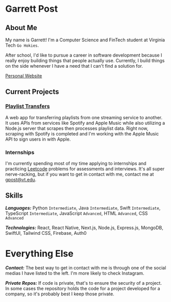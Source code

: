 # Garrett Post
## About Me
My name is Garrett! I'm a Computer Science and FinTech student at Virginia Tech `Go Hokies`.

After school, I'd like to pursue a career in software development because I really enjoy building things that people actually use. Currently, I build things on the side whenever I have a need that I can't find a solution for. 

[Personal Website](https://garrett.one)

## Current Projects
### [Playlist Transfers](https://playlisttransfers.app)
A web app for transferring playlists from one streaming service to another. It uses APIs from services like Spotify and Apple Music while also utilizing a Node.js server that scrapes then processes playlist data. Right now, scraping with Spotify is completed and I'm working with the Apple Music API to sign users in with Apple.

### Internships
I'm currently spending most of my time applying to internships and practicing [Leetcode](https://leetcode.com/u/gpossst/) problems for assessments and interviews. It's all super nerve-racking, but if you want to get in contact with me, contact me at gpost@vt.edu.

## Skills
**_Languages:_** Python `Intermediate`, Java `Intermediate`, Swift `Intermediate`, TypeScript `Intermediate`, JavaScript `Advanced`, HTML `Advanced`, CSS `Advanced`

**_Technologies:_** React, React Native, Next.js, Node.js, Express.js, MongoDB, SwiftUI, Tailwind CSS, Firebase, Auth0

# Everything Else
**_Contact:_** The best way to get in contact with me is through one of the social medias I have listed to the left. I'm more likely to check Instagram.

**_Private Repos:_** If code is private, that's to ensure the security of a project. In some cases the repository holds the code for a project developed for a company, so it's probably best I keep those private.
